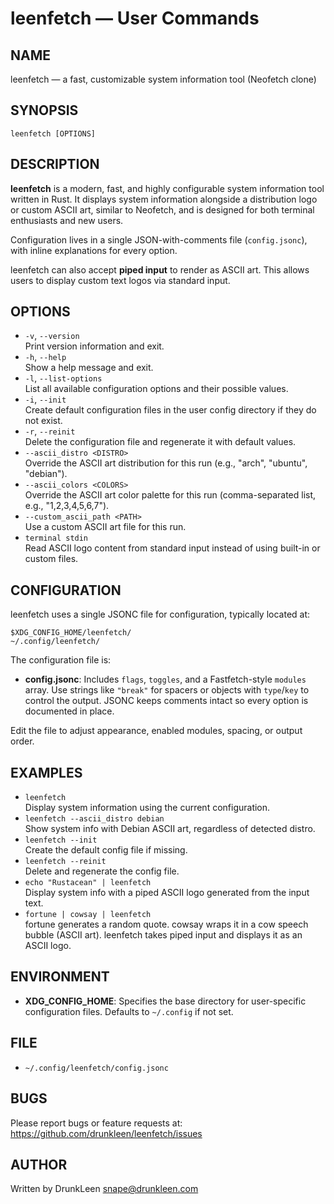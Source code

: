 # leenfetch — User Commands

## NAME
leenfetch — a fast, customizable system information tool (Neofetch clone)

## SYNOPSIS
```
leenfetch [OPTIONS]
```

## DESCRIPTION
**leenfetch** is a modern, fast, and highly configurable system information tool written in Rust. It displays system information alongside a distribution logo or custom ASCII art, similar to Neofetch, and is designed for both terminal enthusiasts and new users.

Configuration lives in a single JSON-with-comments file (`config.jsonc`), with inline explanations for every option.

leenfetch can also accept **piped input** to render as ASCII art. This allows users to display custom text logos via standard input.

## OPTIONS
- `-v`, `--version`  
  Print version information and exit.
- `-h`, `--help`  
  Show a help message and exit.
- `-l`, `--list-options`  
  List all available configuration options and their possible values.
- `-i`, `--init`  
  Create default configuration files in the user config directory if they do not exist.
- `-r`, `--reinit`  
  Delete the configuration file and regenerate it with default values.
- `--ascii_distro <DISTRO>`  
  Override the ASCII art distribution for this run (e.g., "arch", "ubuntu", "debian").
- `--ascii_colors <COLORS>`  
  Override the ASCII art color palette for this run (comma-separated list, e.g., "1,2,3,4,5,6,7").
- `--custom_ascii_path <PATH>`  
  Use a custom ASCII art file for this run.
- `terminal stdin`  
  Read ASCII logo content from standard input instead of using built-in or custom files.
  

## CONFIGURATION
leenfetch uses a single JSONC file for configuration, typically located at:
```
$XDG_CONFIG_HOME/leenfetch/
~/.config/leenfetch/
```

The configuration file is:
- **config.jsonc**: Includes `flags`, `toggles`, and a Fastfetch-style `modules` array. Use strings like `"break"` for spacers or objects with `type`/`key` to control the output. JSONC keeps comments intact so every option is documented in place.

Edit the file to adjust appearance, enabled modules, spacing, or output order.

## EXAMPLES
- `leenfetch`  
  Display system information using the current configuration.
- `leenfetch --ascii_distro debian`  
  Show system info with Debian ASCII art, regardless of detected distro.
- `leenfetch --init`  
  Create the default config file if missing.
- `leenfetch --reinit`  
  Delete and regenerate the config file.
- `echo "Rustacean" | leenfetch`  
  Display system info with a piped ASCII logo generated from the input text.
- `fortune | cowsay | leenfetch`  
  fortune generates a random quote.
  cowsay wraps it in a cow speech bubble (ASCII art).
  leenfetch takes piped input and displays it as an ASCII logo.


## ENVIRONMENT
- **XDG_CONFIG_HOME**: Specifies the base directory for user-specific configuration files. Defaults to `~/.config` if not set.

## FILE
- `~/.config/leenfetch/config.jsonc`

## BUGS
Please report bugs or feature requests at:  
https://github.com/drunkleen/leenfetch/issues

## AUTHOR
Written by DrunkLeen <snape@drunkleen.com>
